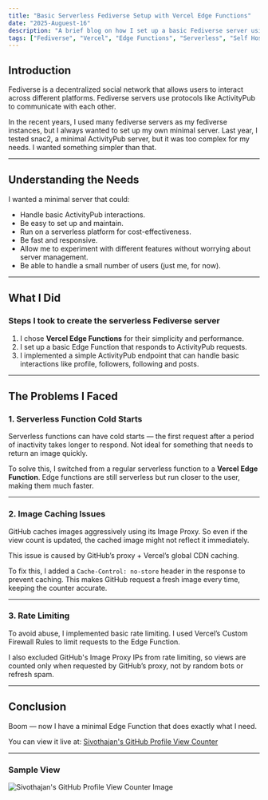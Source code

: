 ```yaml
---
title: "Basic Serverless Fediverse Setup with Vercel Edge Functions"
date: "2025-Auguest-16"
description: "A brief blog on how I set up a basic Fediverse server using Vercel Edge Functions."
tags: ["Fediverse", "Vercel", "Edge Functions", "Serverless", "Self Hosting"]
---
```


## Introduction

Fediverse is a decentralized social network that allows users to interact across different platforms. Fediverse servers use protocols like ActivityPub to communicate with each other.

In the recent years, I used many fediverse servers as my fediverse instances, but I always wanted to set up my own minimal server. Last year, I tested snac2, a minimal ActivityPub server, but it was too complex for my needs. I wanted something simpler than that.

---

## Understanding the Needs

I wanted a minimal server that could:

- Handle basic ActivityPub interactions.
- Be easy to set up and maintain.
- Run on a serverless platform for cost-effectiveness.
- Be fast and responsive.
- Allow me to experiment with different features without worrying about server management.
- Be able to handle a small number of users (just me, for now).

---

## What I Did

### Steps I took to create the serverless Fediverse server

1. I chose **Vercel Edge Functions** for their simplicity and performance.
2. I set up a basic Edge Function that responds to ActivityPub requests.
3. I implemented a simple ActivityPub endpoint that can handle basic interactions like profile, followers, following and posts.

---

## The Problems I Faced

### 1. **Serverless Function Cold Starts**

Serverless functions can have cold starts — the first request after a period of inactivity takes longer to respond. Not ideal for something that needs to return an image quickly.

To solve this, I switched from a regular serverless function to a **Vercel Edge Function**. Edge functions are still serverless but run closer to the user, making them much faster.

---

### 2. **Image Caching Issues**

GitHub caches images aggressively using its Image Proxy. So even if the view count is updated, the cached image might not reflect it immediately.

This issue is caused by GitHub’s proxy + Vercel’s global CDN caching.

To fix this, I added a `Cache-Control: no-store` header in the response to prevent caching. This makes GitHub request a fresh image every time, keeping the counter accurate.

---

### 3. **Rate Limiting**

To avoid abuse, I implemented basic rate limiting. I used Vercel’s Custom Firewall Rules to limit requests to the Edge Function.

I also excluded GitHub's Image Proxy IPs from rate limiting, so views are counted only when requested by GitHub’s proxy, not by random bots or refresh spam.

---

## Conclusion

Boom — now I have a minimal Edge Function that does exactly what I need.

You can view it live at: [Sivothajan's GitHub Profile View Counter](https://count.sivothajan.me)

---

### Sample View

![Sivothajan's GitHub Profile View Counter Image](https://count.sivothajan.me)
